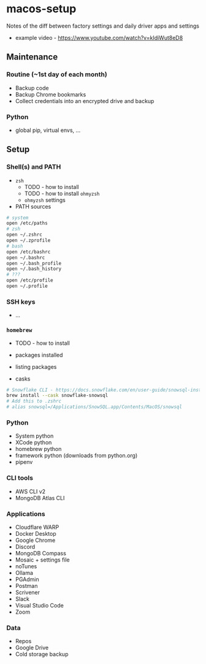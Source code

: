 # macos-setup
Notes of the diff between factory settings and daily driver apps and settings

- example video - https://www.youtube.com/watch?v=kIdiWut8eD8

## Maintenance
### Routine (~1st day of each month)
- Backup code
- Backup Chrome bookmarks
- Collect credentials into an encrypted drive and backup

### Python 
- global pip, virtual envs, ...

## Setup

### Shell(s) and PATH
- `zsh`
  - TODO - how to install
  - TODO - how to install `ohmyzsh`
  - `ohmyzsh` settings
- PATH sources
```sh
# system
open /etc/paths
# zsh
open ~/.zshrc
open ~/.zprofile
# bash
open /etc/bashrc
open ~/.bashrc
open ~/.bash_profile
open ~/.bash_history
# ???
open /etc/profile
open ~/.profile
```

### SSH keys
- ...

### `homebrew`
- TODO - how to install
- packages installed
- listing packages

- casks
```sh
# Snowflake CLI - https://docs.snowflake.com/en/user-guide/snowsql-install-config
brew install --cask snowflake-snowsql
# Add this to .zshrc
# alias snowsql=/Applications/SnowSQL.app/Contents/MacOS/snowsql
```

### Python
- System python
- XCode python
- homebrew python
- framework python (downloads from python.org)
- pipenv

### CLI tools
- AWS CLI v2
- MongoDB Atlas CLI

### Applications
- Cloudflare WARP
- Docker Desktop
- Google Chrome
- Discord
- MongoDB Compass
- Mosaic + settings file
- noTunes
- Ollama
- PGAdmin
- Postman
- Scrivener
- Slack
- Visual Studio Code
- Zoom

### Data
- Repos
- Google Drive
- Cold storage backup


